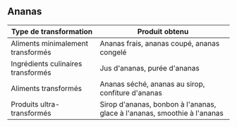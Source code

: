 ## Ananas

| **Type de transformation**         | **Produit obtenu**                                                       |
| ---------------------------------- | ------------------------------------------------------------------------ |
| Aliments minimalement transformés  | Ananas frais, ananas coupé, ananas congelé                               |
| Ingrédients culinaires transformés | Jus d'ananas, purée d'ananas                                             |
| Aliments transformés               | Ananas séché, ananas au sirop, confiture d'ananas                        |
| Produits ultra-transformés         | Sirop d'ananas, bonbon à l'ananas, glace à l'ananas, smoothie à l'ananas |

